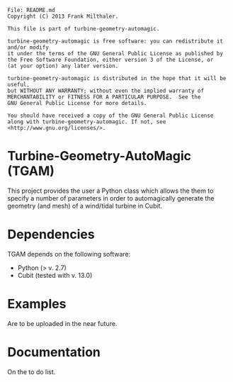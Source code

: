     File: README.md
    Copyright (C) 2013 Frank Milthaler.

    This file is part of turbine-geometry-automagic.

    turbine-geometry-automagic is free software: you can redistribute it and/or modify
    it under the terms of the GNU General Public License as published by
    the Free Software Foundation, either version 3 of the License, or
    (at your option) any later version.

    turbine-geometry-automagic is distributed in the hope that it will be useful,
    but WITHOUT ANY WARRANTY; without even the implied warranty of
    MERCHANTABILITY or FITNESS FOR A PARTICULAR PURPOSE.  See the
    GNU General Public License for more details.

    You should have received a copy of the GNU General Public License
    along with turbine-geometry-automagic. If not, see <http://www.gnu.org/licenses/>.


Turbine-Geometry-AutoMagic (TGAM)
==========================
This project provides the user a Python class which allows the them to specify a number of parameters in order to automagically generate the geometry (and mesh) of a wind/tidal turbine in Cubit.


Dependencies
==========================
TGAM depends on the following software:
  * Python (> v. 2.7)
  * Cubit (tested with v. 13.0)


Examples
==========================
Are to be uploaded in the near future.


Documentation
==========================
On the to do list.
